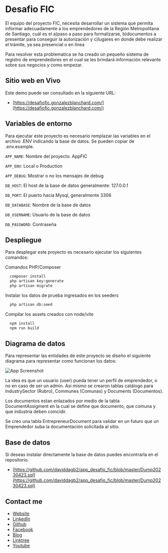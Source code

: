 
# Desafio FIC

El equipo del proyecto FIC, necesita desarrollar un sistema que permita informar adecuadamente a los emprendedores de la Región Metropolitana de Santiago, cuál es el a)paso a paso para formalizarse, b)documentos a presentar para conseguir la autorización y c)lugares en donde debe realizar el trámite, ya sea presencial o en línea

Para resolver esta problematica se ha creado un pequeño sistema de registro de emprendedores en el cual se les brindará información relevante sobre sus negocios y como empezar.


## Sitio web en Vivo

Este demo puede ser consultado en la siguiente URL:

- [https://desafiofic.gonzalezblanchard.com/](https://desafiofic.gonzalezblanchard.com/)


## Variables de entorno

Para ejecutar este proyecto es necesario remplazar las variables en el archivo .ENV indicando la base de datos. Se pueden copiar de .env.example.


`APP_NAME`: Nombre del proyecto: AppFIC

`APP_ENV`: Local o Production

`APP_DEBUG`: Mostrar o no los mensajes de debug

`DB_HOST`: El host de la base de datos generalmente: 127.0.0.1

`DB_PORT`: El puerto hacia Mysql, generalmente 3306

`DB_DATABASE`: Nombre de la base de datos

`DB_USERNAME`: Usuario de la base de datos

`DB_PASSWORD`: Contraseña


## Despliegue

Para desplegar este proyecto es necesario ejecutar los siguientes comandos:

Comandos PHP/Composer
```bash
  composer install
  php artisan key:generate
  php artisan migrate
```

Instalar los datos de prueba ingresados en los seeders
```bash
  php artisan db:seed
```

Compilar los assets creados con node/vite
```bash
  npm install
  npm run build
```




## Diagrama de datos

Para representar las entidades de este proyecto se diseño el siguiente diagrama para representar como funcionan los datos:


![App Screenshot](https://app_desafio_fic.test/img/DiagramaFIC.png)

La idea es que un usuario (user) pueda tener un perfil de emprendedor, o no en caso de ser un admin. Asi mismo se crearon tablas catálogo para IndustrySector (Rubro), Communes (Comunas) y Documents (Documentos). 

Los documentos estan enlazados por medio de la tabla DocumentAssigment en la cual se define que documento, que comuna y que industria deben coincidir.

Se creo una tabla EntrepreneurDocument para validar en un futuro que un Emprendedor suba la documentación solicitada al sitio.


## Base de datos

Si deseas instalar directamente la base de datos puedes encontrarla en el repositorio.

- [https://github.com/daviddagb2/app_desafio_fic/blob/master/Dump20230423.sql](https://github.com/daviddagb2/app_desafio_fic/blob/master/Dump20230423.sql)



## Contact me

- [Website](https://gonzalezblanchard.com/)
- [LinkedIn](https://www.linkedin.com/in/davidgb2021/)
- [Github](https://github.com/daviddagb2)
- [Facebook](https://www.facebook.com/gonzalezblanchard)
- [Blog](https://blanchardspace.wordpress.com/)
- [Linktree](https://linktr.ee/davidgb77)
- [Youtube](https://www.youtube.com/@developergb)